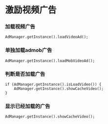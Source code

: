 # 激励视频广告

### 加载视频广告

```text
AdManager.getInstance().loadVideoAd();
```

### 单独加载admob广告

```text
AdManager.getInstance().loadMobVideoAd();
```

### 判断是否加载广告

```text
if (AdManager.getInstance().isLoadVideo()) {
    AdManager.getInstance().showCacheVideo();
}
```

### 显示已经加载的广告

```text
AdManager.getInstance().showCacheVideo();
```


